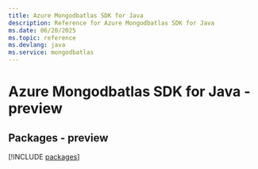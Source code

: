 ```yaml
---
title: Azure Mongodbatlas SDK for Java
description: Reference for Azure Mongodbatlas SDK for Java
ms.date: 06/20/2025
ms.topic: reference
ms.devlang: java
ms.service: mongodbatlas
---
```

# Azure Mongodbatlas SDK for Java - preview
## Packages - preview
[!INCLUDE [packages](mongodbatlas-index.md)]